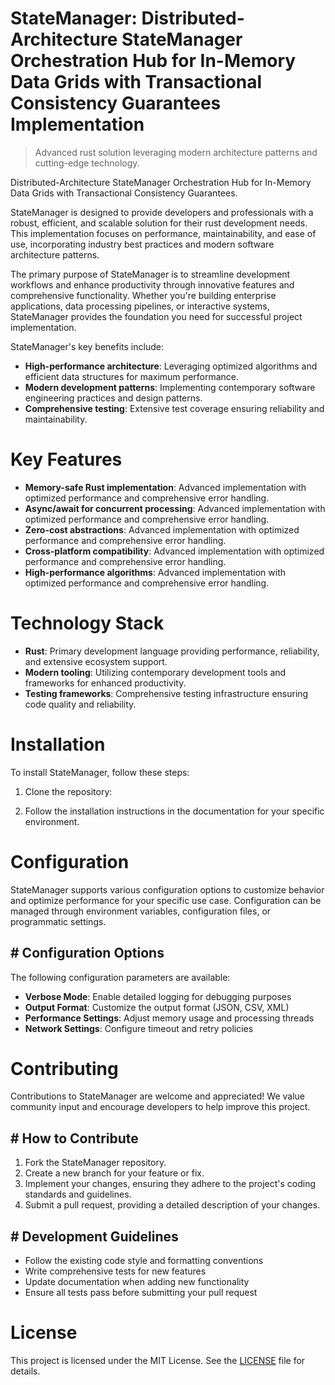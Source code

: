 <!-- fallback_StateManager_20250810012813_74457 -->

# StateManager: Distributed-Architecture StateManager Orchestration Hub for In-Memory Data Grids with Transactional Consistency Guarantees Implementation
> Advanced rust solution leveraging modern architecture patterns and cutting-edge technology.

Distributed-Architecture StateManager Orchestration Hub for In-Memory Data Grids with Transactional Consistency Guarantees.

StateManager is designed to provide developers and professionals with a robust, efficient, and scalable solution for their rust development needs. This implementation focuses on performance, maintainability, and ease of use, incorporating industry best practices and modern software architecture patterns.

The primary purpose of StateManager is to streamline development workflows and enhance productivity through innovative features and comprehensive functionality. Whether you're building enterprise applications, data processing pipelines, or interactive systems, StateManager provides the foundation you need for successful project implementation.

StateManager's key benefits include:

* **High-performance architecture**: Leveraging optimized algorithms and efficient data structures for maximum performance.
* **Modern development patterns**: Implementing contemporary software engineering practices and design patterns.
* **Comprehensive testing**: Extensive test coverage ensuring reliability and maintainability.

# Key Features

* **Memory-safe Rust implementation**: Advanced implementation with optimized performance and comprehensive error handling.
* **Async/await for concurrent processing**: Advanced implementation with optimized performance and comprehensive error handling.
* **Zero-cost abstractions**: Advanced implementation with optimized performance and comprehensive error handling.
* **Cross-platform compatibility**: Advanced implementation with optimized performance and comprehensive error handling.
* **High-performance algorithms**: Advanced implementation with optimized performance and comprehensive error handling.

# Technology Stack

* **Rust**: Primary development language providing performance, reliability, and extensive ecosystem support.
* **Modern tooling**: Utilizing contemporary development tools and frameworks for enhanced productivity.
* **Testing frameworks**: Comprehensive testing infrastructure ensuring code quality and reliability.

# Installation

To install StateManager, follow these steps:

1. Clone the repository:


2. Follow the installation instructions in the documentation for your specific environment.

# Configuration

StateManager supports various configuration options to customize behavior and optimize performance for your specific use case. Configuration can be managed through environment variables, configuration files, or programmatic settings.

## # Configuration Options

The following configuration parameters are available:

* **Verbose Mode**: Enable detailed logging for debugging purposes
* **Output Format**: Customize the output format (JSON, CSV, XML)
* **Performance Settings**: Adjust memory usage and processing threads
* **Network Settings**: Configure timeout and retry policies

# Contributing

Contributions to StateManager are welcome and appreciated! We value community input and encourage developers to help improve this project.

## # How to Contribute

1. Fork the StateManager repository.
2. Create a new branch for your feature or fix.
3. Implement your changes, ensuring they adhere to the project's coding standards and guidelines.
4. Submit a pull request, providing a detailed description of your changes.

## # Development Guidelines

* Follow the existing code style and formatting conventions
* Write comprehensive tests for new features
* Update documentation when adding new functionality
* Ensure all tests pass before submitting your pull request

# License

This project is licensed under the MIT License. See the [LICENSE](https://github.com/laurindoisaac/StateManager/blob/main/LICENSE) file for details.
